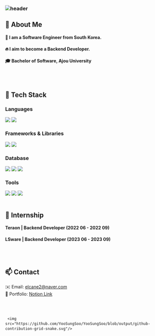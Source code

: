 <div>
  
  <!--Header-->
 ### ![header](https://capsule-render.vercel.app/api?type=waving&color=gradient&height=300&section=header&text=Good%20to%20see%20you%20%F0%9F%A4%97)

  
</div>

<div>
  <!--Body-->
  
  ## 👀 About Me
  #### :raising_hand: I am a Software Engineer from South Korea.<br/>
  #### :fire: I aim to become a Backend Developer.<br/>
  #### :mortar_board: Bachelor of Software, Ajou University
  <br/>
  <br/>
  
  ## 🧱 Tech Stack
  ### Languages  
  <img src="https://img.shields.io/badge/Python-3776AB?style=flat-square&logo=Python&logoColor=white"/>
  <img src="https://img.shields.io/badge/C++-00599C?style=flat-square&logo=cplusplus&logoColor=white"/>

  ### Frameworks & Libraries   
  <img src="https://img.shields.io/badge/Flask-000000?style=flat-square&logo=Flask&logoColor=white"/>
  <img src="https://img.shields.io/badge/Qt-41CD52?style=flat-square&logo=qt&logoColor=white"/>

  ### Database      
  <img src="https://img.shields.io/badge/MySQL-4479A1?style=flat-square&logo=MySQL&logoColor=white"/>
  <img src="https://img.shields.io/badge/PostgreSQL-4169E1?style=flat-square&logo=postgresql&logoColor=white"/>
  <img src="https://img.shields.io/badge/sqlite-003B57?style=flat-square&logo=sqlite&logoColor=white"/>

  ### Tools  
  <img src="https://img.shields.io/badge/Git-F05032?style=flat-square&logo=git&logoColor=white"/>
  <img src="https://img.shields.io/badge/Slack-4A154B?style=flat-square&logo=Slack&logoColor=white"/>
  <img src="https://img.shields.io/badge/VSCode-007ACC?style=flat-square&logo=visual-studio-code&logoColor=white"/>  
  <br/>
  <br/>
  
  ## 🏢 Internship
  
  #### Teraon | Backend Developer (2022 06 - 2022 09)

  #### LSware | Backend Developer (2023 06 - 2023 09)

  <br/>
  <br/>
  
  ## 📫 Contact
  ✉️ Email: elcane2@naver.com  
  📝 Portfolio: [Notion Link](https://rightful-sardine-264.notion.site/Portpolio_Soo-17a99ecbdd6880adaad2f4f89487d87e?pvs=4)

  <br/>
  <br/>

     <img src="https://github.com/YooSungSoo/YooSungSoo/blob/output/github-contribution-grid-snake.svg"/>
  
</div>

